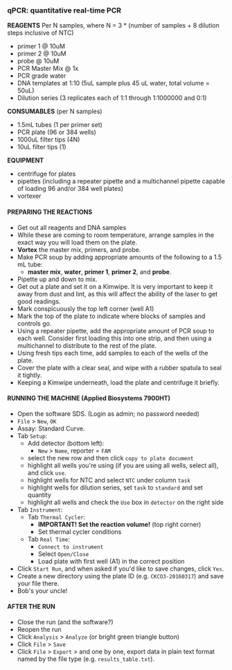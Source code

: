 ### qPCR: quantitative real-time PCR

**REAGENTS**
Per N samples, where N = 3 * (number of samples + 8 dilution steps inclusive of NTC)
- primer 1 @ 10uM
- primer 2 @ 10uM
- probe @ 10uM
- PCR Master Mix @ 1x
- PCR grade water
- DNA templates at 1:10 (5uL sample plus 45 uL water, total volume = 50uL)
- Dilution series (3 replicates each of 1:1 through 1:1000000 and 0:1)

**CONSUMABLES** (per N samples)
- 1.5mL tubes (1 per primer set)
- PCR plate (96 or 384 wells)
- 1000uL filter tips (4N)
- 10uL filter tips (1)

**EQUIPMENT**
- centrifuge for plates
- pipettes (including a repeater pipette and a multichannel pipette capable of loading 96 and/or 384 well plates)
- vortexer

#### PREPARING THE REACTIONS
- Get out all reagents and DNA samples
- While these are coming to room temperature, arrange samples in the exact way you will load them on the plate.
- **Vortex** the master mix, primers, and probe.
- Make PCR soup by adding appropriate amounts of the following to a 1.5 mL tube:
  - **master mix**, **water**, **primer 1**, **primer 2**, and **probe**.
- Pipette up and down to mix.
- Get out a plate and set it on a Kimwipe. It is very important to keep it away from dust and lint, as this will affect the ability of the laser to get good readings.
- Mark conspicuously the top left corner (well A1)
- Mark the top of the plate to indicate where blocks of samples and controls go.
- Using a repeater pipette, add the appropriate amount of PCR soup to each well. Consider first loading this into one strip, and then using a multichannel to distribute to the rest of the plate.
- Using fresh tips each time, add samples to each of the wells of the plate.
- Cover the plate with a clear seal, and wipe with a rubber spatula to seal it tightly.
- Keeping a Kimwipe underneath, load the plate and centrifuge it briefly.

<div style="page-break-after: always;"></div>

#### RUNNING THE MACHINE (Applied Biosystems 7900HT)
- Open the software SDS. (Login as admin; no password needed)
- `File` > `New`, `OK`
- Assay: Standard Curve.
- Tab `Setup`:
  - Add detector (bottom left):
    - `New` > `Name`, reporter = `FAM`
  - select the new row and then click `copy to plate document`
  - highlight all wells you're using (if you are using all wells, select all), and click `use`.
  - highlight wells for NTC and select `NTC` under column `task`
  - highlight wells for dilution series, set `task` to `standard` and set quantity
  - highlight all wells and check the `Use` box in `detector` on the right side
- Tab `Instrument`:
  - Tab `Thermal Cycler`:
    - **IMPORTANT! Set the reaction volume!** (top right corner)
    - Set thermal cycler conditions
  - Tab `Real Time`:
    - `Connect to instrument`
    - Select `Open/Close`
    - Load plate with first well (A1) in the correct position
- Click `Start Run`, and when asked if you'd like to save changes, click `Yes`.
- Create a new directory using the plate ID (e.g. `CKCO3-20160317`) and save your file there.
- Bob's your uncle!

#### AFTER THE RUN
- Close the run (and the software?)
- Reopen the run
- Click `Analysis` > `Analyze` (or bright green triangle button)
- Click `File` > `Save`
- Click `File` > `Export` > and one by one, export data in plain text format named by the file type (e.g. `results_table.txt`).

